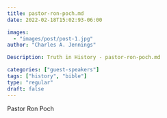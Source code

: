 ```yaml
---
title: pastor-ron-poch.md
date: 2022-02-18T15:02:93-06:00

images:
  - "images/post/post-1.jpg"
author: "Charles A. Jennings"

Description: Truth in History - pastor-ron-poch.md

categories: ["guest-speakers"]
tags: ["history", "bible"]
type: "regular"
draft: false
---
```


Pastor Ron Poch
